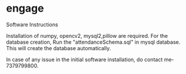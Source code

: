 # engage
Software Instructions

Installation of numpy, opencv2, mysql2,pillow are required.
For the database creation, Run the "attendanceSchema.sql" in mysql database. This will create the database automatically.

In case of any issue in the initial software installation, do contact me- 7379799800.
